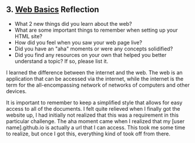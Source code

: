 ## 3. [Web Basics](3_web_basics/readme.md) Reflection

* What 2 new things did you learn about the web?
* What are some important things to remember when setting up your HTML site?
* How did you feel when you saw your web page live?
* Did you have an "aha" moments or were any concepts solidified?
* Did you find any resources on your own that helped you better understand a topic? If so, please list it.

I learned the difference between the internet and the web. The web is an application that can be accessed via the internet, while the internet is the term for the all-encompassing network of networks of computers and other devices. 

It is important to remember to keep a simplified style that allows for easy access to all of the documents. I felt quite relieved when I finally got the website up, I had initially not realized that this was a requirement in this particular challenge. The aha moment came when I realized that my [user name].github.io is actually a url that I can access. This took me some time to realize, but once I got this, everything kind of took off from there. 